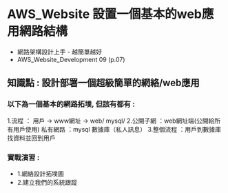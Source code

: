 # AWS_Website 設置一個基本的web應用網路結構
+ 網路架構設計上手 - 越簡單越好
+ AWS_Website_Development 09 (p.07) 

## 知識點 : 設計部署一個超級簡單的網絡/web應用


### 以下為一個基本的網路拓墣, 但該有都有 : 
1.流程 ： 用戶 → www網址 →  web/ mysql/ 
2.公開子網 ：web網址端(公開給所有用戶使用)
   私有網路 ：mysql 數據庫（私人訊息）
3.整個流程 ：用戶到數據庫找資料並回到用戶
 
### 實戰演習 : 
+ 1.網絡設計拓墣圖
+ 2.建立我們的系統跟蹤






